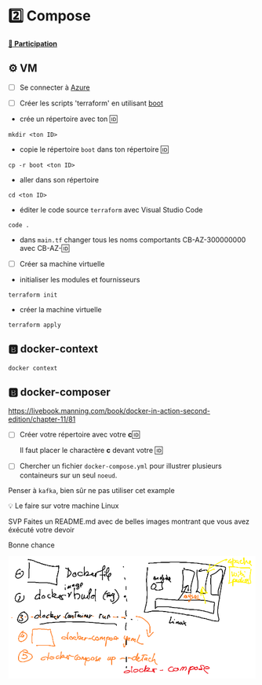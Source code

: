 # :two: Compose

#### [:tada: Participation](.scripts/Participation.md)


## :gear: VM

- [ ] Se connecter à [Azure](https://github.com/CollegeBoreal/Tutoriels/tree/main/2.MicroServices/4.Cloud/2.Public/2.Azure)

- [ ] Créer les scripts 'terraform' en utilisant [boot](boot)

* crée un répertoire avec ton :id:

```
mkdir <ton ID>
```

* copie le répertoire `boot` dans ton répertoire :id:

```
cp -r boot <ton ID>
```

* aller dans son répertoire

```
cd <ton ID>
```

* éditer le code source `terraform` avec Visual Studio Code 

```
code .
```

* dans `main.tf` changer tous les noms comportants CB-AZ-300000000 avec CB-AZ-:id: 

- [ ] Créer sa machine virtuelle

* initialiser les modules et fournisseurs

```
terraform init
```

* créer la machine virtuelle

```
terraform apply
```

## :b: docker-context

```
docker context 
```


## :b: docker-composer

https://livebook.manning.com/book/docker-in-action-second-edition/chapter-11/81

- [ ] Créer votre répertoire avec votre **c**:id:

    Il faut placer le charactère **c** devant votre :id:

- [ ] Chercher un fichier `docker-compose.yml` pour illustrer plusieurs containeurs sur un seul `noeud`.


Penser à `kafka`, bien sûr ne pas utiliser cet example

:bulb: Le faire sur votre machine Linux

SVP Faites un README.md avec de belles images montrant que vous avez éxécuté votre devoir

Bonne chance

![image](images/docker-compose.png)

